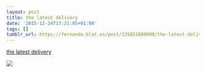 ```yaml
---
layout: post
title: the latest delivery
date: '2015-12-24T17:21:05+01:00'
tags: []
tumblr_url: https://fernando.blat.es/post/135851680990/the-latest-delivery
---
```

[the latest delivery](http://www.dear-data.com/all)  

![](http://static1.squarespace.com/static/54eec73ee4b0ae0904da0e94/567a084a05f8e24bd8c0882a/567a084c05f8e24bd8c08832/1450838106323/Giorgia_DearData_52_Back.jpg?format=750w)
